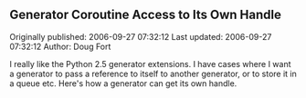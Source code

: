 ## Generator Coroutine Access to Its Own Handle

Originally published: 2006-09-27 07:32:12
Last updated: 2006-09-27 07:32:12
Author: Doug Fort

I really like the Python 2.5 generator extensions. I have cases where I want a generator to pass a reference to itself to another generator, or to store it in a queue etc. Here's how a generator can get its own handle.